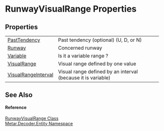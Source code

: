 # RunwayVisualRange Properties




## Properties
<table>
<tr>
<td><a href="P_Metar_Decoder_Entity_RunwayVisualRange_PastTendency.md">PastTendency</a></td>
<td>Past tendency (optional) (U, D, or N)</td></tr>
<tr>
<td><a href="P_Metar_Decoder_Entity_RunwayVisualRange_Runway.md">Runway</a></td>
<td>Concerned runway</td></tr>
<tr>
<td><a href="P_Metar_Decoder_Entity_RunwayVisualRange_Variable.md">Variable</a></td>
<td>Is it a variable range ?</td></tr>
<tr>
<td><a href="P_Metar_Decoder_Entity_RunwayVisualRange_VisualRange.md">VisualRange</a></td>
<td>Visual range defined by one value</td></tr>
<tr>
<td><a href="P_Metar_Decoder_Entity_RunwayVisualRange_VisualRangeInterval.md">VisualRangeInterval</a></td>
<td>Visual range defined by an interval (because it is variable)</td></tr>
</table>

## See Also


#### Reference
<a href="T_Metar_Decoder_Entity_RunwayVisualRange.md">RunwayVisualRange Class</a>  
<a href="N_Metar_Decoder_Entity.md">Metar.Decoder.Entity Namespace</a>  
